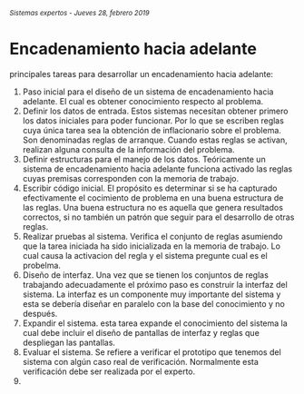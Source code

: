 <small>*Sistemas expertos - Jueves 28, febrero 2019*</small>

# Encadenamiento hacia adelante

principales tareas para desarrollar un encadenamiento hacia adelante:

1. Paso inicial para el diseño de un sistema de encadenamiento hacia adelante. El cual es obtener conocimiento respecto al problema.
2. Definir los datos de entrada. Estos sistemas necesitan obtener primero los datos iniciales para poder funcionar. Por lo que se escriben reglas cuya única tarea sea la obtención de inflacionario sobre el problema. Son denominadas reglas de arranque. Cuando estas reglas se activan, realizan alguna consulta de la información del problema.
3. Definir estructuras para el manejo de los datos. Teóricamente un sistema de encadenamiento hacia adelante funciona activado las reglas cuyas premisas corresponden con la memoria de trabajo.
4. Escribir código inicial. El propósito es determinar si se ha capturado efectivamente el cocimiento de problema en una buena estructura de las reglas. Una buena estructura no es aquella que genera resultados correctos, si no también un patrón que seguir para el desarrollo de otras reglas.
5. Realizar pruebas al sistema. Verifica el conjunto de reglas asumiendo que la tarea iniciada ha sido inicializada en la memoria de trabajo. Lo cual causa la activacion del regla y el sistema pregunte cual es el probelma.
6. Diseño de interfaz. Una vez que se tienen los conjuntos de reglas trabajando adecuadamente el próximo paso es construir la interfaz del sistema. La interfaz es un componente muy importante del sistema y esta se debería diseñar en paralelo con la base del conocimiento y no después.
7. Expandir el sistema. esta tarea expande el conocimiento del sistema la cual debe incluir el diseño de pantallas de interfaz y reglas que despliegan las pantallas.
8. Evaluar el sistema. Se refiere a verificar el prototipo que tenemos del sistema con algún caso real de verificación. Normalmente esta verificación debe ser realizada por el experto.
9. 